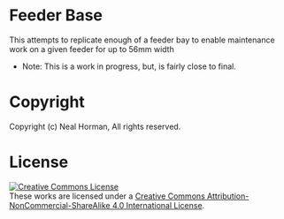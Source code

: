 # Feeder Base
This attempts to replicate enough of a feeder bay to enable maintenance work on a given feeder for up to 56mm width

- Note: This is a work in progress, but, is fairly close to final.

# Copyright
Copyright (c) Neal Horman, All rights reserved.

# License
<a rel="license" href="http://creativecommons.org/licenses/by-nc-sa/4.0/"><img alt="Creative Commons License" style="border-width:0" src="https://i.creativecommons.org/l/by-nc-sa/4.0/88x31.png" /></a><br />These works are licensed under a <a rel="license" href="http://creativecommons.org/licenses/by-nc-sa/4.0/">Creative Commons Attribution-NonCommercial-ShareAlike 4.0 International License</a>.
